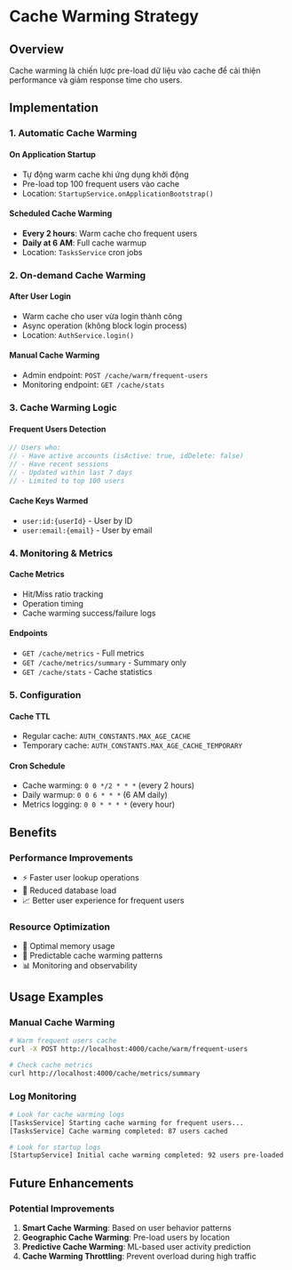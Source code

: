 # Cache Warming Strategy

## Overview
Cache warming là chiến lược pre-load dữ liệu vào cache để cải thiện performance và giảm response time cho users.

## Implementation

### 1. **Automatic Cache Warming**

#### On Application Startup
- Tự động warm cache khi ứng dụng khởi động
- Pre-load top 100 frequent users vào cache
- Location: `StartupService.onApplicationBootstrap()`

#### Scheduled Cache Warming
- **Every 2 hours**: Warm cache cho frequent users
- **Daily at 6 AM**: Full cache warmup
- Location: `TasksService` cron jobs

### 2. **On-demand Cache Warming**

#### After User Login
- Warm cache cho user vừa login thành công
- Async operation (không block login process)
- Location: `AuthService.login()`

#### Manual Cache Warming
- Admin endpoint: `POST /cache/warm/frequent-users`
- Monitoring endpoint: `GET /cache/stats`

### 3. **Cache Warming Logic**

#### Frequent Users Detection
```typescript
// Users who:
// - Have active accounts (isActive: true, idDelete: false)
// - Have recent sessions
// - Updated within last 7 days
// - Limited to top 100 users
```

#### Cache Keys Warmed
- `user:id:{userId}` - User by ID
- `user:email:{email}` - User by email

### 4. **Monitoring & Metrics**

#### Cache Metrics
- Hit/Miss ratio tracking
- Operation timing
- Cache warming success/failure logs

#### Endpoints
- `GET /cache/metrics` - Full metrics
- `GET /cache/metrics/summary` - Summary only
- `GET /cache/stats` - Cache statistics

### 5. **Configuration**

#### Cache TTL
- Regular cache: `AUTH_CONSTANTS.MAX_AGE_CACHE`
- Temporary cache: `AUTH_CONSTANTS.MAX_AGE_CACHE_TEMPORARY`

#### Cron Schedule
- Cache warming: `0 0 */2 * * *` (every 2 hours)
- Daily warmup: `0 0 6 * * *` (6 AM daily)
- Metrics logging: `0 0 * * * *` (every hour)

## Benefits

### Performance Improvements
- ⚡ Faster user lookup operations
- 🚀 Reduced database load
- 📈 Better user experience for frequent users

### Resource Optimization
- 💾 Optimal memory usage
- 🔄 Predictable cache warming patterns
- 📊 Monitoring and observability

## Usage Examples

### Manual Cache Warming
```bash
# Warm frequent users cache
curl -X POST http://localhost:4000/cache/warm/frequent-users

# Check cache metrics
curl http://localhost:4000/cache/metrics/summary
```

### Log Monitoring
```bash
# Look for cache warming logs
[TasksService] Starting cache warming for frequent users...
[TasksService] Cache warming completed: 87 users cached

# Look for startup logs
[StartupService] Initial cache warming completed: 92 users pre-loaded
```

## Future Enhancements

### Potential Improvements
1. **Smart Cache Warming**: Based on user behavior patterns
2. **Geographic Cache Warming**: Pre-load users by location
3. **Predictive Cache Warming**: ML-based user activity prediction
4. **Cache Warming Throttling**: Prevent overload during high traffic
